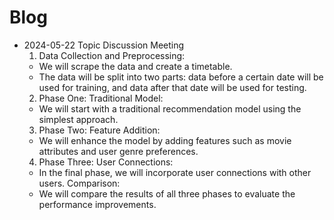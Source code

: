 # Blog
- 2024-05-22 Topic Discussion Meeting
    1. Data Collection and Preprocessing:
    - We will scrape the data and create a timetable.
    - The data will be split into two parts: data before a certain date will be used for training, and data after that date will be used for testing.
    2. Phase One: Traditional Model:
    - We will start with a traditional recommendation model using the simplest approach.
    3. Phase Two: Feature Addition:
    - We will enhance the model by adding features such as movie attributes and user genre preferences.
    4. Phase Three: User Connections:
    - In the final phase, we will incorporate user connections with other users.
    Comparison:
    - We will compare the results of all three phases to evaluate the performance improvements.
  


